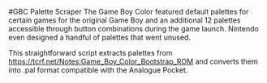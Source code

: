 #GBC Palette Scraper
The Game Boy Color featured default palettes for certain games for the original Game Boy and an additional 12 palettes accessible through button combinations during the game launch. Nintendo even designed a handful of palettes that went unused.

This straightforward script extracts palettes from https://tcrf.net/Notes:Game_Boy_Color_Bootstrap_ROM and converts them into .pal format compatible with the Analogue Pocket.
